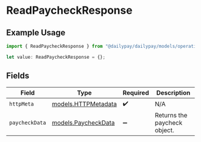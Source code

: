 # ReadPaycheckResponse

## Example Usage

```typescript
import { ReadPaycheckResponse } from "@dailypay/dailypay/models/operations";

let value: ReadPaycheckResponse = {};
```

## Fields

| Field                                               | Type                                                | Required                                            | Description                                         |
| --------------------------------------------------- | --------------------------------------------------- | --------------------------------------------------- | --------------------------------------------------- |
| `httpMeta`                                          | [models.HTTPMetadata](../../models/httpmetadata.md) | :heavy_check_mark:                                  | N/A                                                 |
| `paycheckData`                                      | [models.PaycheckData](../../models/paycheckdata.md) | :heavy_minus_sign:                                  | Returns the paycheck object.                        |